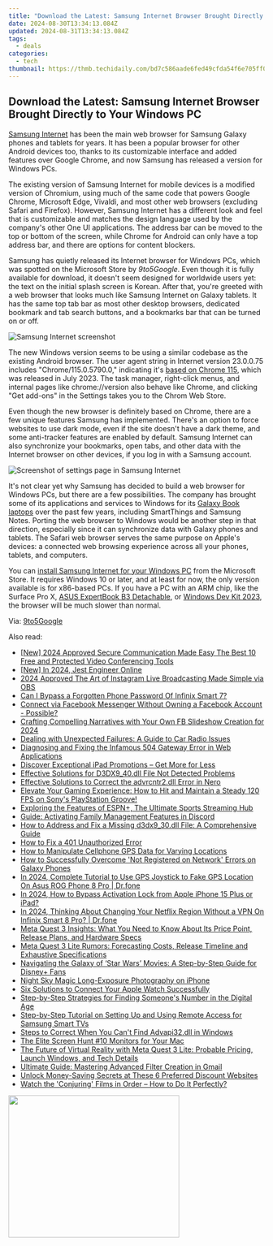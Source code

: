 ```yaml
---
title: "Download the Latest: Samsung Internet Browser Brought Directly to Your Windows PC"
date: 2024-08-30T13:34:13.084Z
updated: 2024-08-31T13:34:13.084Z
tags:
  - deals
categories:
  - tech
thumbnail: https://thmb.techidaily.com/bd7c586aade6fed49cfda54f6e705ff08c3876c36db98184cb0c5aec1615decc.jpg
---
```


## Download the Latest: Samsung Internet Browser Brought Directly to Your Windows PC

[Samsung Internet](https://on-screen-recording.techidaily.com/new-streamline-your-screen-captures-with-4-methods/) has been the main web browser for Samsung Galaxy phones and tablets for years. It has been a popular browser for other Android devices too, thanks to its customizable interface and added features over Google Chrome, and now Samsung has released a version for Windows PCs.

 The existing version of Samsung Internet for mobile devices is a modified version of Chromium, using much of the same code that powers Google Chrome, Microsoft Edge, Vivaldi, and most other web browsers (excluding Safari and Firefox). However, Samsung Internet has a different look and feel that is customizable and matches the design language used by the company's other One UI applications. The address bar can be moved to the top or bottom of the screen, while Chrome for Android can only have a top address bar, and there are options for content blockers.

 Samsung has quietly released its Internet browser for Windows PCs, which was spotted on the Microsoft Store by _9to5Google_. Even though it is fully available for download, it doesn't seem designed for worldwide users yet: the text on the initial splash screen is Korean. After that, you're greeted with a web browser that looks much like Samsung Internet on Galaxy tablets. It has the same top tab bar as most other desktop browsers, dedicated bookmark and tab search buttons, and a bookmarks bar that can be turned on or off.

![Samsung Internet screenshot](https://static1.howtogeekimages.com/wordpress/wp-content/uploads/2023/11/1-20.png) 

 The new Windows version seems to be using a similar codebase as the existing Android browser. The user agent string in Internet version 23.0.0.75 includes "Chrome/115.0.5790.0," indicating it's [based on Chrome 115](https://apple-account.techidaily.com/in-2024-apple-id-locked-for-security-reasons-from-apple-iphone-12-mini-find-the-best-solution-here-by-drfone-ios/), which was released in July 2023\. The task manager, right-click menus, and internal pages like chrome://version also behave like Chrome, and clicking "Get add-ons" in the Settings takes you to the Chrom Web Store.

 Even though the new browser is definitely based on Chrome, there are a few unique features Samsung has implemented. There's an option to force websites to use dark mode, even if the site doesn't have a dark theme, and some anti-tracker features are enabled by default. Samsung Internet can also synchronize your bookmarks, open tabs, and other data with the Internet browser on other devices, if you log in with a Samsung account.

![Screenshot of settings page in Samsung Internet](https://static1.howtogeekimages.com/wordpress/wp-content/uploads/2023/11/2-12.png) 

 It's not clear yet why Samsung has decided to build a web browser for Windows PCs, but there are a few possibilities. The company has brought some of its applications and services to Windows for its [Galaxy Book laptops](https://shop-links.co/link/?exclusive=1&publisher_slug=itechdaily19598&url=https%3A%2F%2Fwww.samsung.com%2Fglobal%2Fgalaxy%2Fgalaxy-book3%2F) over the past few years, including SmartThings and Samsung Notes. Porting the web browser to Windows would be another step in that direction, especially since it can synchronize data with Galaxy phones and tablets. The Safari web browser serves the same purpose on Apple's devices: a connected web browsing experience across all your phones, tablets, and computers.

 You can [install Samsung Internet for your Windows PC](https://apps.microsoft.com/detail/XPDCMJG5PTR3TP?hl=en-US&gl=US) from the Microsoft Store. It requires Windows 10 or later, and at least for now, the only version available is for x86-based PCs. If you have a PC with an ARM chip, like the Surface Pro X, [ASUS ExpertBook B3 Detachable](https://screen-recording.techidaily.com/new-2024-approved-how-to-record-facebook-live-stream/), or [Windows Dev Kit 2023](https://screen-recording.techidaily.com/new-2024-approved-how-to-record-facebook-live-stream/), the browser will be much slower than normal.

 Via: [9to5Google](https://9to5google.com/2023/11/28/samsung-internet-shows-microsoft-store/)

<ins class="adsbygoogle"
     style="display:block"
     data-ad-format="autorelaxed"
     data-ad-client="ca-pub-7571918770474297"
     data-ad-slot="1223367746"></ins>



<ins class="adsbygoogle"
     style="display:block"
     data-ad-client="ca-pub-7571918770474297"
     data-ad-slot="8358498916"
     data-ad-format="auto"
     data-full-width-responsive="true"></ins>

<span class="atpl-alsoreadstyle">Also read:</span>
<div><ul>
<li><a href="https://remote-screen-capture.techidaily.com/new-2024-approved-secure-communication-made-easy-the-best-10-free-and-protected-video-conferencing-tools/"><u>[New] 2024 Approved  Secure Communication Made Easy  The Best 10 Free and Protected Video Conferencing Tools</u></a></li>
<li><a href="https://fox-blue.techidaily.com/new-in-2024-jest-engineer-online/"><u>[New] In 2024, Jest Engineer Online</u></a></li>
<li><a href="https://visual-screen-recording.techidaily.com/2024-approved-the-art-of-instagram-live-broadcasting-made-simple-via-obs/"><u>2024 Approved  The Art of Instagram Live Broadcasting Made Simple via OBS</u></a></li>
<li><a href="https://unlock-android.techidaily.com/can-i-bypass-a-forgotten-phone-password-of-infinix-smart-7-by-drfone-android/"><u>Can I Bypass a Forgotten Phone Password Of Infinix Smart 7?</u></a></li>
<li><a href="https://technical-tips.techidaily.com/connect-via-facebook-messenger-without-owning-a-facebook-account-possible/"><u>Connect via Facebook Messenger Without Owning a Facebook Account - Possible?</u></a></li>
<li><a href="https://facebook-clips.techidaily.com/crafting-compelling-narratives-with-your-own-fb-slideshow-creation-for-2024/"><u>Crafting Compelling Narratives with Your Own FB Slideshow Creation for 2024</u></a></li>
<li><a href="https://technical-tips.techidaily.com/dealing-with-unexpected-failures-a-guide-to-car-radio-issues/"><u>Dealing with Unexpected Failures: A Guide to Car Radio Issues</u></a></li>
<li><a href="https://technical-tips.techidaily.com/diagnosing-and-fixing-the-infamous-504-gateway-error-in-web-applications/"><u>Diagnosing and Fixing the Infamous 504 Gateway Error in Web Applications</u></a></li>
<li><a href="https://technical-tips.techidaily.com/1722855070875-discover-exceptional-ipad-promotions-get-more-for-less/"><u>Discover Exceptional iPad Promotions – Get More for Less</u></a></li>
<li><a href="https://technical-tips.techidaily.com/effective-solutions-for-d3dx940dll-file-not-detected-problems/"><u>Effective Solutions for D3DX9_40.dll File Not Detected Problems</u></a></li>
<li><a href="https://technical-tips.techidaily.com/effective-solutions-to-correct-the-advrcntr2dll-error-in-nero/"><u>Effective Solutions to Correct the advrcntr2.dll Error in Nero</u></a></li>
<li><a href="https://technical-tips.techidaily.com/1722849082326-elevate-your-gaming-experience-how-to-hit-and-maintain-a-steady-120-fps-on-sonys-playstation-groove/"><u>Elevate Your Gaming Experience: How to Hit and Maintain a Steady 120 FPS on Sony's PlayStation Groove!</u></a></li>
<li><a href="https://technical-tips.techidaily.com/exploring-the-features-of-espnplus-the-ultimate-sports-streaming-hub/"><u>Exploring the Features of ESPN+, The Ultimate Sports Streaming Hub</u></a></li>
<li><a href="https://technical-tips.techidaily.com/guide-activating-family-management-features-in-discord/"><u>Guide: Activating Family Management Features in Discord</u></a></li>
<li><a href="https://technical-tips.techidaily.com/how-to-address-and-fix-a-missing-d3dx930dll-file-a-comprehensive-guide/"><u>How to Address and Fix a Missing d3dx9_30.dll File: A Comprehensive Guide</u></a></li>
<li><a href="https://technical-tips.techidaily.com/how-to-fix-a-401-unauthorized-error/"><u>How to Fix a 401 Unauthorized Error</u></a></li>
<li><a href="https://technical-tips.techidaily.com/how-to-manipulate-cellphone-gps-data-for-varying-locations/"><u>How to Manipulate Cellphone GPS Data for Varying Locations</u></a></li>
<li><a href="https://technical-tips.techidaily.com/how-to-successfully-overcome-not-registered-on-network-errors-on-galaxy-phones/"><u>How to Successfully Overcome 'Not Registered on Network' Errors on Galaxy Phones</u></a></li>
<li><a href="https://review-topics.techidaily.com/in-2024-complete-tutorial-to-use-gps-joystick-to-fake-gps-location-on-asus-rog-phone-8-pro-drfone-by-drfone-virtual-android/"><u>In 2024, Complete Tutorial to Use GPS Joystick to Fake GPS Location On Asus ROG Phone 8 Pro | Dr.fone</u></a></li>
<li><a href="https://activate-lock.techidaily.com/in-2024-how-to-bypass-activation-lock-from-apple-iphone-15-plus-or-ipad-by-drfone-ios/"><u>In 2024, How to Bypass Activation Lock from Apple iPhone 15 Plus or iPad?</u></a></li>
<li><a href="https://phone-solutions.techidaily.com/in-2024-thinking-about-changing-your-netflix-region-without-a-vpn-on-infinix-smart-8-pro-drfone-by-drfone-virtual-android/"><u>In 2024, Thinking About Changing Your Netflix Region Without a VPN On Infinix Smart 8 Pro? | Dr.fone</u></a></li>
<li><a href="https://technical-tips.techidaily.com/meta-quest-3-insights-what-you-need-to-know-about-its-price-point-release-plans-and-hardware-specs/"><u>Meta Quest 3 Insights: What You Need to Know About Its Price Point, Release Plans, and Hardware Specs</u></a></li>
<li><a href="https://technical-tips.techidaily.com/meta-quest-3-lite-rumors-forecasting-costs-release-timeline-and-exhaustive-specifications/"><u>Meta Quest 3 Lite Rumors: Forecasting Costs, Release Timeline and Exhaustive Specifications</u></a></li>
<li><a href="https://technical-tips.techidaily.com/navigating-the-galaxy-of-star-wars-movies-a-step-by-step-guide-for-disneyplus-fans/"><u>Navigating the Galaxy of ‘Star Wars’ Movies: A Step-by-Step Guide for Disney+ Fans</u></a></li>
<li><a href="https://extra-resources.techidaily.com/night-sky-magic-long-exposure-photography-on-iphone/"><u>Night Sky Magic  Long-Exposure Photography on iPhone</u></a></li>
<li><a href="https://technical-tips.techidaily.com/six-solutions-to-connect-your-apple-watch-successfully/"><u>Six Solutions to Connect Your Apple Watch Successfully</u></a></li>
<li><a href="https://technical-tips.techidaily.com/step-by-step-strategies-for-finding-someones-number-in-the-digital-age/"><u>Step-by-Step Strategies for Finding Someone's Number in the Digital Age</u></a></li>
<li><a href="https://technical-tips.techidaily.com/step-by-step-tutorial-on-setting-up-and-using-remote-access-for-samsung-smart-tvs/"><u>Step-by-Step Tutorial on Setting Up and Using Remote Access for Samsung Smart TVs</u></a></li>
<li><a href="https://technical-tips.techidaily.com/steps-to-correct-when-you-cant-find-advapi32dll-in-windows/"><u>Steps to Correct When You Can't Find Advapi32.dll in Windows</u></a></li>
<li><a href="https://extra-tips.techidaily.com/the-elite-screen-hunt-10-monitors-for-your-mac/"><u>The Elite Screen Hunt  #10 Monitors for Your Mac</u></a></li>
<li><a href="https://technical-tips.techidaily.com/the-future-of-virtual-reality-with-meta-quest-3-lite-probable-pricing-launch-windows-and-tech-details/"><u>The Future of Virtual Reality with Meta Quest 3 Lite: Probable Pricing, Launch Windows, and Tech Details</u></a></li>
<li><a href="https://technical-tips.techidaily.com/ultimate-guide-mastering-advanced-filter-creation-in-gmail/"><u>Ultimate Guide: Mastering Advanced Filter Creation in Gmail</u></a></li>
<li><a href="https://technical-tips.techidaily.com/unlock-money-saving-secrets-at-these-6-preferred-discount-websites/"><u>Unlock Money-Saving Secrets at These 6 Preferred Discount Websites</u></a></li>
<li><a href="https://technical-tips.techidaily.com/watch-the-conjuring-films-in-order-how-to-do-it-perfectly/"><u>Watch the 'Conjuring' Films in Order – How to Do It Perfectly?</u></a></li>
</ul></div>

<!-- affiliate ads begin -->
<a href="https://laganoo.pxf.io/c/5597632/1657397/16446" target="_top" id="1657397"><img src="//a.impactradius-go.com/display-ad/16446-1657397" border="0" alt="" width="336" height="280"/></a><img height="0" width="0" src="https://imp.pxf.io/i/5597632/1657397/16446" style="position:absolute;visibility:hidden;" border="0" />
<!-- affiliate ads end -->